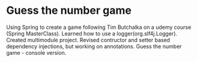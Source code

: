 # Guess the number game
Using Spring to create a game following Tim Butchalka on a udemy course (Spring MasterClass).
Learned how to use a logger(org.slf4j.Logger).
Created multimodule project.
Revised contructor and setter based dependency injections, but working on annotations.
Guess the number game - console version.
